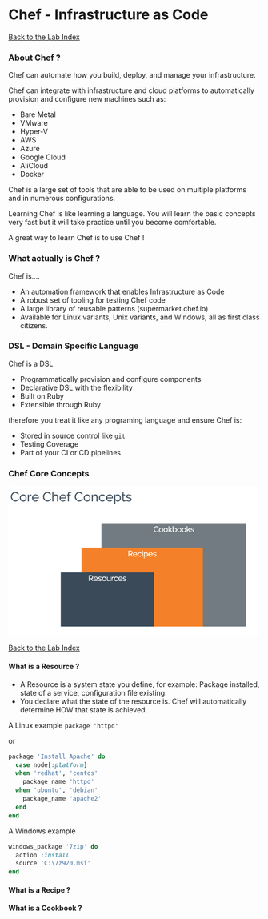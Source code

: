 # Chef - Infrastructure as Code
[Back to the Lab Index](../README.md#cooking-up-compliance---workshop)
  
### About Chef ?
Chef can automate how you build, deploy, and manage your infrastructure.
  
Chef can integrate with infrastructure and cloud platforms to automatically provision and configure new machines such as:
- Bare Metal
- VMware
- Hyper-V
- AWS
- Azure
- Google Cloud
- AliCloud
- Docker
  
Chef is a large set of tools that are able to be used on multiple platforms and in numerous configurations. 
  
Learning Chef is like learning a language. You will learn the basic concepts very fast but it will take practice until you become comfortable.
  
A great way to learn Chef is to use Chef !
  
### What actually is Chef ?
Chef is....
- An automation framework that enables Infrastructure as Code
- A robust set of tooling for testing Chef code
- A large library of reusable patterns (supermarket.chef.io)
- Available for Linux variants, Unix variants, and Windows, all as first class citizens.
  
### DSL - Domain Specific Language
Chef is a DSL
- Programmatically provision and configure components
- Declarative DSL with the flexibility 
- Built on Ruby
- Extensible through Ruby
  
therefore you treat it like any programing language and ensure Chef is:
- Stored in source control like `git`
- Testing Coverage
- Part of your CI or CD pipelines
  
### Chef Core Concepts
![Chef](/labs/images/chef_core_concepts.png)
  
[Back to the Lab Index](../README.md#cooking-up-compliance---workshop)
  
  
#### What is a Resource ?
- A Resource is a system state you define, for example: Package installed, state of a service, configuration file existing.
- You declare what the state of the resource is. Chef will automatically determine HOW that state is achieved.
  
A Linux example
```package 'httpd'```
  
or
  
```ruby
package 'Install Apache' do
  case node[:platform]
  when 'redhat', 'centos'
    package_name 'httpd'
  when 'ubuntu', 'debian'
    package_name 'apache2'
  end
end
```
  
A Windows example
```ruby
windows_package '7zip' do
  action :install
  source 'C:\7z920.msi'
end
```
  
#### What is a Recipe ?


#### What is a Cookbook ?
